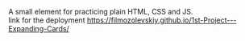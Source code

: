A small element for practicing plain HTML, CSS and JS.
<br>
link for the deployment https://filmozolevskiy.github.io/1st-Project---Expanding-Cards/ 

